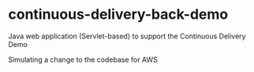# continuous-delivery-back-demo
Java web application (Servlet-based) to support the Continuous Delivery Demo

Simulating a change to the codebase for AWS
